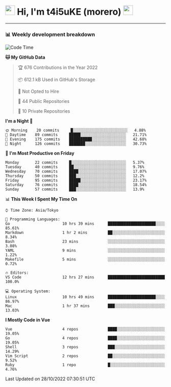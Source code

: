 <!-- Title -->
<h1>
    <img src="https://emojis.slackmojis.com/emojis/images/1600385609/10490/cactuar.gif?1600385609" width="30"/> 
    Hi, I'm t4i5uKE (morero) 
    <img src="https://emojis.slackmojis.com/emojis/images/1600385609/10490/cactuar.gif?1600385609" width="30"/>
</h1>

---

<h3> 📊 Weekly development breakdown </h3>
<!-- waka-readme-stats -->

<!--START_SECTION:waka-->
![Code Time](http://img.shields.io/badge/Code%20Time-1%2C274%20hrs%2053%20mins-blue)

**🐱 My GitHub Data** 

> 🏆 676 Contributions in the Year 2022
 > 
> 📦 612.1 kB Used in GitHub's Storage 
 > 
> 🚫 Not Opted to Hire
 > 
> 📜 44 Public Repositories 
 > 
> 🔑 10 Private Repositories  
 > 
**I'm a Night 🦉** 

```text
🌞 Morning    20 commits     █░░░░░░░░░░░░░░░░░░░░░░░░   4.88% 
🌆 Daytime    89 commits     █████░░░░░░░░░░░░░░░░░░░░   21.71% 
🌃 Evening    175 commits    ██████████░░░░░░░░░░░░░░░   42.68% 
🌙 Night      126 commits    ███████░░░░░░░░░░░░░░░░░░   30.73%

```
📅 **I'm Most Productive on Friday** 

```text
Monday       22 commits     █░░░░░░░░░░░░░░░░░░░░░░░░   5.37% 
Tuesday      40 commits     ██░░░░░░░░░░░░░░░░░░░░░░░   9.76% 
Wednesday    70 commits     ████░░░░░░░░░░░░░░░░░░░░░   17.07% 
Thursday     50 commits     ███░░░░░░░░░░░░░░░░░░░░░░   12.2% 
Friday       95 commits     █████░░░░░░░░░░░░░░░░░░░░   23.17% 
Saturday     76 commits     ████░░░░░░░░░░░░░░░░░░░░░   18.54% 
Sunday       57 commits     ███░░░░░░░░░░░░░░░░░░░░░░   13.9%

```


📊 **This Week I Spent My Time On** 

```text
⌚︎ Time Zone: Asia/Tokyo

💬 Programming Languages: 
Go                       10 hrs 39 mins      █████████████████████░░░░   85.61% 
Markdown                 1 hr 2 mins         ██░░░░░░░░░░░░░░░░░░░░░░░   8.34% 
Bash                     23 mins             ░░░░░░░░░░░░░░░░░░░░░░░░░   3.08% 
YAML                     9 mins              ░░░░░░░░░░░░░░░░░░░░░░░░░   1.22% 
Makefile                 5 mins              ░░░░░░░░░░░░░░░░░░░░░░░░░   0.72%

🔥 Editors: 
VS Code                  12 hrs 27 mins      █████████████████████████   100.0%

💻 Operating System: 
Linux                    10 hrs 49 mins      █████████████████████░░░░   86.97% 
Mac                      1 hr 37 mins        ███░░░░░░░░░░░░░░░░░░░░░░   13.03%

```

**I Mostly Code in Vue** 

```text
Vue                      4 repos             ████░░░░░░░░░░░░░░░░░░░░░   19.05% 
Go                       4 repos             ████░░░░░░░░░░░░░░░░░░░░░   19.05% 
Shell                    3 repos             ███░░░░░░░░░░░░░░░░░░░░░░   14.29% 
Vim Script               2 repos             ██░░░░░░░░░░░░░░░░░░░░░░░   9.52% 
Ruby                     1 repo              █░░░░░░░░░░░░░░░░░░░░░░░░   4.76%

```



 Last Updated on 28/10/2022 07:30:51 UTC
<!--END_SECTION:waka-->
